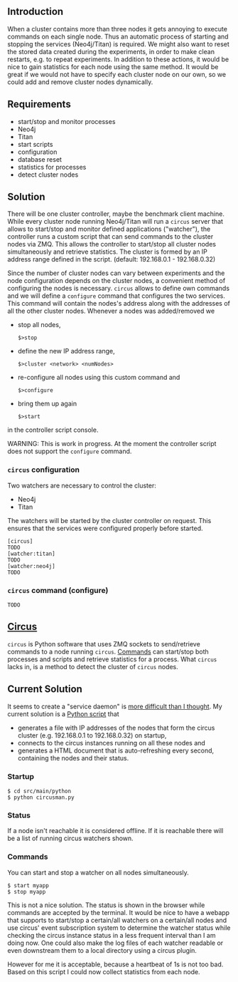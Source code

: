 ## Introduction
When a cluster contains more than three nodes it gets annoying to execute commands on each single node.
Thus an automatic process of starting and stopping the services (Neo4j/Titan) is required.
We might also want to reset the stored data created during the experiments, in order to make clean restarts, e.g. to repeat experiments.
In addition to these actions, it would be nice to gain statistics for each node using the same method.
It would be great if we would not have to specify each cluster node on our own, so we could add and remove cluster nodes dynamically.

## Requirements
* start/stop and monitor processes
 * Neo4j
 * Titan
* start scripts
 * configuration
 * database reset
* statistics for processes
* detect cluster nodes

## Solution
There will be one cluster controller, maybe the benchmark client machine.
While every cluster node running Neo4j/Titan will run a `circus` server that allows to start/stop and monitor defined applications ("watcher"), the controller runs a custom script that can send commands to the cluster nodes via ZMQ. This allows the controller to start/stop all cluster nodes simultaneously and retrieve statistics.
The cluster is formed by an IP address range defined in the script. (default: 192.168.0.1 - 192.168.0.32)

Since the number of cluster nodes can vary between experiments and the node configuration depends on the cluster nodes, a convenient method of configuring the nodes is necessary.
`circus` allows to define own commands and we will define a `configure` command that configures the two services. This command will contain the nodes's address along with the addresses of all the other cluster nodes.
Whenever a nodes was added/removed we 
* stop all nodes,

  `$>stop`

* define the new IP address range,

  `$>cluster <network> <numNodes>`

* re-configure all nodes using this custom command and

  `$>configure`

* bring them up again

  `$>start`

in the controller script console.

WARNING: This is work in progress. At the moment the controller script does not support the `configure` command.

### `circus` configuration
Two watchers are necessary to control the cluster:
* Neo4j
* Titan

The watchers will be started by the cluster controller on request.
This ensures that the services were configured properly before started.

    [circus]
    TODO
    [watcher:titan]
    TODO
    [watcher:neo4j]
    TODO

### `circus` command (configure)

    TODO

## [Circus](http://circus.readthedocs.org/en/0.11.1/)
`circus` is Python software that uses ZMQ sockets to send/retrieve commands to a node running `circus`. [Commands](http://circus.readthedocs.org/en/0.11.1/for-ops/commands/) can start/stop both processes and scripts and retrieve statistics for a process.
What `circus` lacks in, is a method to detect the cluster of `circus` nodes.

## Current Solution
It seems to create a "service daemon" is [more difficult than I thought](http://stackoverflow.com/questions/27623916/create-a-service-process-using-python).
My current solution is a [Python script](src/main/python/circusman.py) that
* generates a file with IP addresses of the nodes that form the circus cluster (e.g. 192.168.0.1 to 192.168.0.32) on startup,
* connects to the circus instances running on all these nodes and
* generates a HTML document that is auto-refreshing every second, containing the nodes and their status.

### Startup

    $ cd src/main/python
    $ python circusman.py

### Status
If a node isn't reachable it is considered offline. If it is reachable there will be a list of running circus watchers shown.
### Commands
You can start and stop a watcher on all nodes simultaneously.

    $ start myapp
    $ stop myapp

This is not a nice solution. The status is shown in the browser while commands are accepted by the terminal.
It would be nice to have a webapp that supports to start/stop a certain/all watchers on a certain/all nodes and use circus' event subscription system to determine the watcher status while checking the circus instance status in a less frequent interval than I am doing now. One could also make the log files of each watcher readable or even downstream them to a local directory using a circus plugin.

However for me it is acceptable, because a heartbeat of 1s is not too bad.
Based on this script I could now collect statistics from each node.


